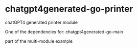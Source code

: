 # chatgpt4generated-go-printer

chatGPT4 generated printer module

One of the dependencies for: chatgpt4generated-go-main

part of the multi-module example
